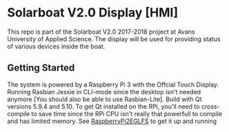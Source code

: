 # Solarboat V2.0 Display [HMI]

This repo is part of the Solarboat V2.0 2017-2018 project at Avans University of Applied Science. The display will be used for providing status of various devices inside the boat.

## Getting Started

The system is powered by a Raspberry Pi 3 with the Offcial Touch Display.
Running Rasbian Jessie in CLI-mode since the desktop isn't needed anymore [You should also be able to use Rasbian-Lite].
Build with Qt versions 5.9.4 and 5.10.
To get Qt installed on the RPi, you'll need to cross-compile to save time since the RPi CPU isn't really that powerfull to compile and has limited memory.
See [RaspberryPi2EGLFS](https://wiki.qt.io/RaspberryPi2EGLFS) to get it up and running
